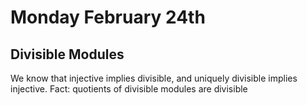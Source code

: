 # Monday February 24th

## Divisible Modules

We know that injective implies divisible, and uniquely divisible implies injective.
Fact: quotients of divisible modules are divisible
